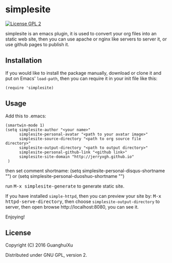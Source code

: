 # simplesite
[![License GPL 2](https://img.shields.io/badge/license-GPL_2-green.svg)](http://www.gnu.org/licenses/gpl-2.0.txt)

simplesite is an emacs plugin, it is used to convert your org files into an
static web site, then you can use apache or nginx like servers to server it, or
use github pages to publish it.

## Installation

If you would like to install the package manually, download or clone it and put
on Emacs' `load-path`, then you can require it in your init file like this:

    (require 'simplesite)

## Usage

Add this to .emacs:

    (smartwin-mode 1)
    (setq simplesite-author "<your name>"
          simplesite-personal-avatar "<path to your avatar image>"
          simplesite-source-directory "<path to org source file directory>"
          simplesite-output-directory "<path to output directory>"
          simplesite-personal-github-link "<github link>"
          simplesite-site-domain "http://jerryxgh.github.io"
     )
then set comment shortname:
     (setq simplesite-personal-disqus-shortname "<shortname in disqus>")
or
     (setq simplesite-personal-duoshuo-shortname "<shortname in duoshuo>")

run <kbd>M-x simplesite-generate</kbd> to generate static site.

If you have installed `simple-httpd`, then you can preview your site by:
<kbd>M-x httpd-serve-directory</kbd>, then choose `simplesite-output-directory`
to server, then open browse http://localhost:8080, you can see it.

Enjoying!


## License
Copyright (C) 2016 GuanghuiXu

Distributed under GNU GPL, version 2.
